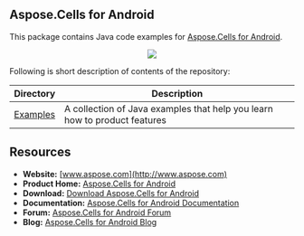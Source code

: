 ## Aspose.Cells for Android

This package contains Java code examples for [Aspose.Cells for Android](http://www.aspose.com/android/excel-component.aspx).

<p align="center">
  <a title="Download ZIP" href="https://github.com/asposecells/Aspose_Cells_Android/archive/master.zip">
    <img src="http://i.imgur.com/hwNhrGZ.png" />
  </a>
</p>

Following is short description of contents of the repository:

Directory  | Description
---------- | -----------
[Examples](Examples)  | A collection of Java examples that help you learn how to product features

## Resources

+ **Website:** [www.aspose.com](http://www.aspose.com)
+ **Product Home:** [Aspose.Cells for Android](http://www.aspose.com/android/excel-component.aspx)
+ **Download:** [Download Aspose.Cells for Android](http://www.aspose.com/community/files/74/android-components/aspose.cells-for-android/default.aspx)
+ **Documentation:** [Aspose.Cells for Android Documentation](http://www.aspose.com/docs/display/cellsandroid/Home)
+ **Forum:** [Aspose.Cells for Android Forum](http://www.aspose.com/community/forums/aspose.cells-product-family/19/showforum.aspx)
+ **Blog:** [Aspose.Cells for Android Blog](http://www.aspose.com/blogs/aspose-products/aspose-cells-product-family.html)

